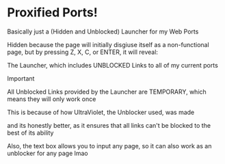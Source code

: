 # Proxified Ports!
Basically just a (Hidden and Unblocked) Launcher for my Web Ports

Hidden because the page will initially disgiuse itself as a non-functional page, but by pressing Z, X, C, or ENTER, it will reveal:

The Launcher, which includes UNBLOCKED Links to all of my current ports

> [!IMPORTANT]
> All Unblocked Links provided by the Launcher are TEMPORARY, which means they will only work once
>
> This is because of how UltraViolet, the Unblocker used, was made
>
> and its honestly better, as it ensures that all links can't be blocked to the best of its ability

Also, the text box allows you to input any page, so it can also work as an unblocker for any page lmao
